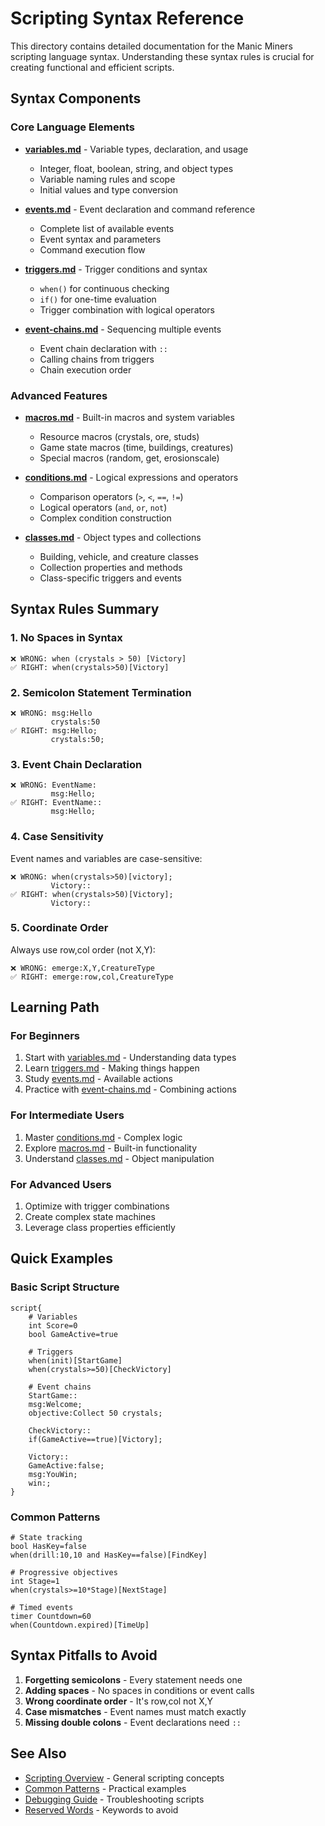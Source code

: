 # Scripting Syntax Reference

This directory contains detailed documentation for the Manic Miners scripting language syntax. Understanding these syntax rules is crucial for creating functional and efficient scripts.

## Syntax Components

### Core Language Elements

- **[variables.md](variables.md)** - Variable types, declaration, and usage
  - Integer, float, boolean, string, and object types
  - Variable naming rules and scope
  - Initial values and type conversion

- **[events.md](events.md)** - Event declaration and command reference
  - Complete list of available events
  - Event syntax and parameters
  - Command execution flow

- **[triggers.md](triggers.md)** - Trigger conditions and syntax
  - `when()` for continuous checking
  - `if()` for one-time evaluation
  - Trigger combination with logical operators

- **[event-chains.md](event-chains.md)** - Sequencing multiple events
  - Event chain declaration with `::`
  - Calling chains from triggers
  - Chain execution order

### Advanced Features

- **[macros.md](macros.md)** - Built-in macros and system variables
  - Resource macros (crystals, ore, studs)
  - Game state macros (time, buildings, creatures)
  - Special macros (random, get, erosionscale)

- **[conditions.md](conditions.md)** - Logical expressions and operators
  - Comparison operators (`>`, `<`, `==`, `!=`)
  - Logical operators (`and`, `or`, `not`)
  - Complex condition construction

- **[classes.md](classes.md)** - Object types and collections
  - Building, vehicle, and creature classes
  - Collection properties and methods
  - Class-specific triggers and events

## Syntax Rules Summary

### 1. No Spaces in Syntax
```
❌ WRONG: when (crystals > 50) [Victory]
✅ RIGHT: when(crystals>50)[Victory]
```

### 2. Semicolon Statement Termination
```
❌ WRONG: msg:Hello
         crystals:50
✅ RIGHT: msg:Hello;
         crystals:50;
```

### 3. Event Chain Declaration
```
❌ WRONG: EventName:
         msg:Hello;
✅ RIGHT: EventName::
         msg:Hello;
```

### 4. Case Sensitivity
Event names and variables are case-sensitive:
```
❌ WRONG: when(crystals>50)[victory];
         Victory::
✅ RIGHT: when(crystals>50)[Victory];
         Victory::
```

### 5. Coordinate Order
Always use row,col order (not X,Y):
```
❌ WRONG: emerge:X,Y,CreatureType
✅ RIGHT: emerge:row,col,CreatureType
```

## Learning Path

### For Beginners
1. Start with [variables.md](variables.md) - Understanding data types
2. Learn [triggers.md](triggers.md) - Making things happen
3. Study [events.md](events.md) - Available actions
4. Practice with [event-chains.md](event-chains.md) - Combining actions

### For Intermediate Users
1. Master [conditions.md](conditions.md) - Complex logic
2. Explore [macros.md](macros.md) - Built-in functionality
3. Understand [classes.md](classes.md) - Object manipulation

### For Advanced Users
1. Optimize with trigger combinations
2. Create complex state machines
3. Leverage class properties efficiently

## Quick Examples

### Basic Script Structure
```
script{
    # Variables
    int Score=0
    bool GameActive=true
    
    # Triggers
    when(init)[StartGame]
    when(crystals>=50)[CheckVictory]
    
    # Event chains
    StartGame::
    msg:Welcome;
    objective:Collect 50 crystals;
    
    CheckVictory::
    if(GameActive==true)[Victory];
    
    Victory::
    GameActive:false;
    msg:YouWin;
    win:;
}
```

### Common Patterns
```
# State tracking
bool HasKey=false
when(drill:10,10 and HasKey==false)[FindKey]

# Progressive objectives
int Stage=1
when(crystals>=10*Stage)[NextStage]

# Timed events
timer Countdown=60
when(Countdown.expired)[TimeUp]
```

## Syntax Pitfalls to Avoid

1. **Forgetting semicolons** - Every statement needs one
2. **Adding spaces** - No spaces in conditions or event calls
3. **Wrong coordinate order** - It's row,col not X,Y
4. **Case mismatches** - Event names must match exactly
5. **Missing double colons** - Event declarations need `::`

## See Also

- [Scripting Overview](../overview.md) - General scripting concepts
- [Common Patterns](../patterns/common-patterns.md) - Practical examples
- [Debugging Guide](../debugging.md) - Troubleshooting scripts
- [Reserved Words](../reserved-words.md) - Keywords to avoid
